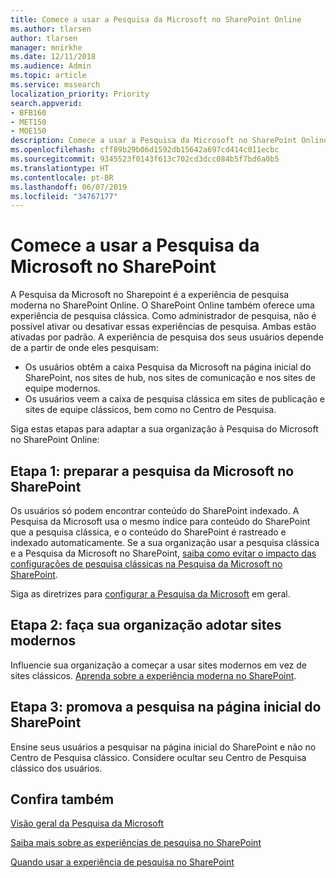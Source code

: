 ```yaml
---
title: Comece a usar a Pesquisa da Microsoft no SharePoint Online
ms.author: tlarsen
author: tlarsen
manager: mnirkhe
ms.date: 12/11/2018
ms.audience: Admin
ms.topic: article
ms.service: mssearch
localization_priority: Priority
search.appverid:
- BFB160
- MET150
- MOE150
description: Comece a usar a Pesquisa da Microsoft no SharePoint Online em sua organização
ms.openlocfilehash: cff89b29b06d1592db15642a697cd414c011ecbc
ms.sourcegitcommit: 9345523f0143f613c702cd3dcc084b5f7bd6a0b5
ms.translationtype: HT
ms.contentlocale: pt-BR
ms.lasthandoff: 06/07/2019
ms.locfileid: "34767177"
---
```

# <a name="get-started-with-microsoft-search-in-sharepoint"></a>Comece a usar a Pesquisa da Microsoft no SharePoint

A Pesquisa da Microsoft no Sharepoint é a experiência de pesquisa moderna no SharePoint Online. O SharePoint Online também oferece uma experiência de pesquisa clássica. Como administrador de pesquisa, não é possível ativar ou desativar essas experiências de pesquisa. Ambas estão ativadas por padrão. A experiência de pesquisa dos seus usuários depende de a partir de onde eles pesquisam:

- Os usuários obtêm a caixa Pesquisa da Microsoft na página inicial do SharePoint, nos sites de hub, nos sites de comunicação e nos sites de equipe modernos.
- Os usuários veem a caixa de pesquisa clássica em sites de publicação e sites de equipe clássicos, bem como no Centro de Pesquisa.

Siga estas etapas para adaptar a sua organização à Pesquisa do Microsoft no SharePoint Online:

## <a name="step-1-prepare-for-microsoft-search-in-sharepoint"></a>Etapa 1: preparar a pesquisa da Microsoft no SharePoint

Os usuários só podem encontrar conteúdo do SharePoint indexado. A Pesquisa da Microsoft usa o mesmo índice para conteúdo do SharePoint que a pesquisa clássica, e o conteúdo do SharePoint é rastreado e indexado automaticamente. Se a sua organização usar a pesquisa clássica e a Pesquisa da Microsoft no SharePoint, [saiba como evitar o impacto das configurações de pesquisa clássicas na Pesquisa da Microsoft no SharePoint](https://docs.microsoft.com/sharepoint/differences-classic-modern-search).

Siga as diretrizes para [configurar a Pesquisa da Microsoft](set-up-microsoft-search.md) em geral.


## <a name="step-2-get-your-organization-to-adopt-modern-sites"></a>Etapa 2: faça sua organização adotar sites modernos

Influencie sua organização a começar a usar sites modernos em vez de sites clássicos. [Aprenda sobre a experiência moderna no SharePoint](https://support.office.com/article/SharePoint-classic-and-modern-experiences-5725c103-505d-4a6e-9350-300d3ec7d73f).

## <a name="step-3-promote-searching-from-the-sharepoint-start-page"></a>Etapa 3: promova a pesquisa na página inicial do SharePoint

Ensine seus usuários a pesquisar na página inicial do SharePoint e não no Centro de Pesquisa clássico. Considere ocultar seu Centro de Pesquisa clássico dos usuários.

## <a name="see-also"></a>Confira também
[Visão geral da Pesquisa da Microsoft](overview-microsoft-search.md)

[Saiba mais sobre as experiências de pesquisa no SharePoint](https://docs.microsoft.com/pt-BR/sharepoint/overview-of-search)

[Quando usar a experiência de pesquisa no SharePoint](https://docs.microsoft.com/sharepoint/get-started-with-modern-search-experience)